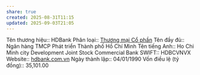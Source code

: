 ```yaml
---
share: true
created: 2025-08-31T11:15
updated: 2025-09-03T21:05
---
```

Tên thương hiệu:: HDBank
Phân loại:: [Thương mại Cổ phần](Th%C6%B0%C6%A1ng%20m%E1%BA%A1i%20C%E1%BB%95%20ph%E1%BA%A7n.md)
Tên đầy đủ:: Ngân hàng TMCP Phát triển Thành phố Hồ Chí Minh
Tên tiếng Anh:: Ho Chi Minh city Development Joint Stock Commercial Bank
SWIFT:: HDBCVNVX
Website:: [hdbank.com.vn](hdbank.com.vn)
Ngày thành lập:: 04/01/1990
Vốn điều lệ (tỷ đồng):: 35,101.00
